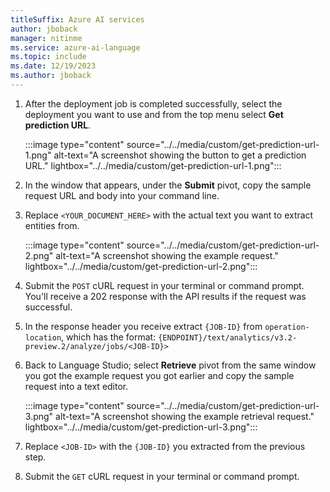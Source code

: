 ```yaml
---
titleSuffix: Azure AI services
author: jboback
manager: nitinme
ms.service: azure-ai-language
ms.topic: include
ms.date: 12/19/2023
ms.author: jboback
---
```


1. After the deployment job is completed successfully, select the deployment you want to use and from the top menu select **Get prediction URL**.

    :::image type="content" source="../../media/custom/get-prediction-url-1.png" alt-text="A screenshot showing the button to get a prediction URL." lightbox="../../media/custom/get-prediction-url-1.png":::

2. In the window that appears, under the **Submit** pivot, copy the sample request URL and body into your command line.

3. Replace `<YOUR_DOCUMENT_HERE>` with the actual text you want to extract entities from.

    :::image type="content" source="../../media/custom/get-prediction-url-2.png" alt-text="A screenshot showing the example request." lightbox="../../media/custom/get-prediction-url-2.png":::

4. Submit the `POST` cURL request in your terminal or command prompt. You'll receive a 202 response with the API results if the request was successful.

5. In the response header you receive extract `{JOB-ID}` from `operation-location`, which has the format: `{ENDPOINT}/text/analytics/v3.2-preview.2/analyze/jobs/<JOB-ID}>`

6. Back to Language Studio; select **Retrieve** pivot from the same window you got the example request you got earlier and copy the sample request into a text editor. 

    :::image type="content" source="../../media/custom/get-prediction-url-3.png" alt-text="A screenshot showing the example retrieval request." lightbox="../../media/custom/get-prediction-url-3.png":::

7. Replace `<JOB-ID>` with the `{JOB-ID}` you extracted from the previous step. 

8. Submit the `GET` cURL request in your terminal or command prompt.
